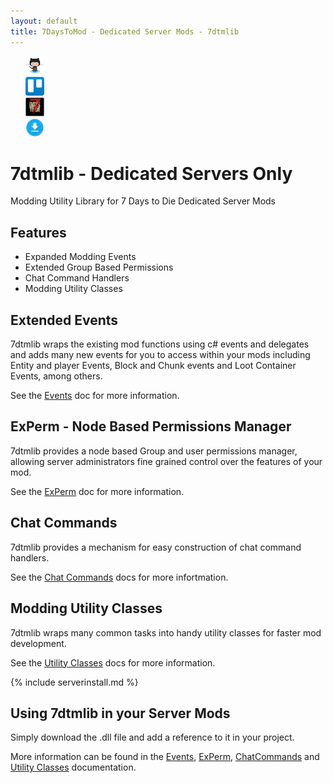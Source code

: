 ```yaml
---
layout: default
title: 7DaysToMod - Dedicated Server Mods - 7dtmlib
---
```

<ul style="list-style: none;">
	<li class="link-toolbar-right">
		<a href="https://github.com/7DaysToMod/7DTMLib" class="social-icon" target="_blank" title="View on Github">
			<img src="/images/Octocat.png" height="30">
		</a>
	</li>
	<li class="link-toolbar-right">
		<a href="https://trello.com/b/yYcV165k/7dtmlib" class="social-icon" target="_blank" title="TODO List on Trello">
			<img src="/images/trello.png" height="30">
		</a>
	</li>
	<li class="link-toolbar-right">
		<a href="http://7daystodie.com/forums/" class="social-icon" target="_blank" title="7DaysToDie.com Forum Post">
			<img src="/images/placeholder_small.png" height="30">
		</a>
	</li>
	<li class="link-toolbar-right">
		<a href="https://github.com/7DaysToMod/7dtmlib/releases" class="social-icon" target="_blank" title="Downloads">
			<img src="/images/download.png" height="30">
		</a>
	</li>
</ul>

# 7dtmlib - Dedicated Servers Only
Modding Utility Library for 7 Days to Die Dedicated Server Mods

## Features

- Expanded Modding Events
- Extended Group Based Permissions
- Chat Command Handlers
- Modding Utility Classes

## Extended Events
7dtmlib wraps the existing mod functions using c# events and delegates and adds many new events for you to access within your mods including Entity and player Events, Block and Chunk events and Loot Container Events, among others.

See the [Events](./docs/events) doc for more information.

## ExPerm - Node Based Permissions Manager
7dtmlib provides a node based Group and user permissions manager, allowing server administrators fine grained control over the features of your mod.

See the [ExPerm](./docs/experm) doc for more information.


## Chat Commands

7dtmlib provides a mechanism for easy construction of chat command handlers.

See the [Chat Commands](./docs/chatcommands) docs for more infortmation.

## Modding Utility Classes

7dtmlib wraps many common tasks into handy utility classes for faster mod development.

See the [Utility Classes](./docs/utilityclasses) docs for more information.

{% include serverinstall.md %}

## Using 7dtmlib in your Server Mods
Simply download the .dll file and add a reference to it in your project.

More information can be found in the [Events](./docs/events), [ExPerm](./docs/experm), [ChatCommands](./docs/chatcommands) and [Utility Classes](./docs/utilityclasses) documentation.
